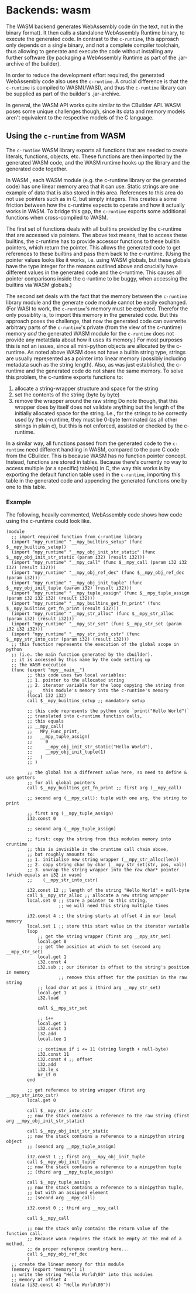 # Backends: wasm

The WASM backend generates WebAssembly code (in the text, not in the binary format).
It then calls a standalone WebAssembly Runtime binary,
to execute the generated code.
In contrast to the `c-runtime`,
this approach only depends on a single binary,
and not a complete compiler toolchain,
thus allowing to generate and execute the code
without installing any further software (by packaging a WebAssembly Runtime as part of the .jar-archive of the builder).

In order to reduce the development effort required,
the generated WebAssembly code also uses
the `c-runtime`.
A crucial difference is that the `c-runtime`
is compiled to WASM(/WASI),
and thus the `c-runtime` library can be supplied as part of the builder's .jar-archive.

In general,
the WASM API works quite similar to the CBuilder API.
WASM poses some unique challenges though,
since its data and memory models
aren't equivalent to the respective models of the C language.

## Using the `c-runtime` from WASM

The `c-runtime` WASM library exports all functions
that are needed to create literals, functions, objects, etc.
These functions are then imported by the generated WASM code,
and the WASM runtime hooks up the library and the generated code together.

In WASM ,
each WASM module (e.g. the c-runtime library or the generated code)
has one linear memory area that it can use.
Static strings are one example of data that is also stored in this area.
References to this area do not use pointers such as in C,
but simply integers.
This creates a some friction between how the c-runtime expects
to operate and how it actually works in WASM.
To bridge this gap, the `c-runtime` exports some additional functions
when cross-compiled to WASM.

The first set of functions deals with all builtins provided by the c-runtime that are accessed via pointers.
The above text means, that to access these builtins,
the c-runtime has to provide accessor functions to these
builtin pointers,
which return the pointer.
This allows the generated code to get references to these builtins
and pass them back to the c-runtime.
(Using the pointer values looks like it works, i.e. using WASM globals,
but these globals have the type integer for the reasons outlined above
and crucially have different values in the generated code and the c-runtime. This causes all pointer comparisons inside the c-runtime to be buggy, when accessing the builtins via WASM globals.)

The second set deals with the fact
that the memory between the `c-runtime` library module
and the generate code module cannot be easily exchanged.
(For WASI to work, the `c-runtime`'s memory must be exported.
Therefor the only possiblity is,
to import this memory in the generated code.
But this approach poses the challenge,
that now the generated code can overwrite arbitrary parts
of the `c-runtime`'s private (from the view of the c-runtime)
memory *and* the generated WASM module for the `c-runtime`
does not provide any metatdata about how it uses its memory.)
For most purposes this is not an issues,
since all mini-python objects are allocated by the c-runtime.
As noted above WASM does not have a builtin string type,
strings are usually represented as a pointer into linear memory
(possibly including metadata such as the string length).
Also, as was just established, the c-runtime and the generated
code do not share the same memory.
To solve this problem,
the c-runtime exports functions to:
1. allocate a string-wrapper structure and space for the string
2. set the contents of the string (byte by byte)
3. remove the wrapper around the raw string
Do note though,
that this wrapper does by itself
does not validate anything but the length of the initially allocated space for the string.
I.e., for the strings to be correctly used by the c-runtime,
they must be 0-byte terminated (as all other strings in plain c),
but this is not enforced, assisted or checked by the c-runtime.

In a similar way,
all functions passed from the generated code to the `c-runtime`
need different handling in WASM,
compared to the pure C code from the CBuilder.
This is because WASM has no function pointer concept.
Instead,
functions are stored in tables.
Because there's currently no way to access multiple (or a specific) table(s)
in C,
the way this works is by exporting the default function table used
in the `c-runtime`,
importing this table in the generated code and appending the generated functions
one by one to this table.

### Example

The following, heavily commented, WebAssembly code
shows how code using the c-runtime could look like.

```wast
(module
  ;; import required function from c-runtime library
  (import "mpy_runtime" "__mpy_builtins_setup" (func $__mpy_builtins_setup))
  (import "mpy_runtime" "__mpy_obj_init_str_static" (func $__mpy_obj_init_str_static (param i32) (result i32)))
  (import "mpy_runtime" "__mpy_call" (func $__mpy_call (param i32 i32 i32) (result i32)))
  (import "mpy_runtime" "__mpy_obj_ref_dec" (func $__mpy_obj_ref_dec (param i32)))
  (import "mpy_runtime" "__mpy_obj_init_tuple" (func $__mpy_obj_init_tuple (param i32) (result i32)))
  (import "mpy_runtime" "__mpy_tuple_assign" (func $__mpy_tuple_assign (param i32 i32 i32) (result i32)))
  (import "mpy_runtime" "__mpy_builtins_get_fn_print" (func $__mpy_builtins_get_fn_print (result i32)))
  (import "mpy_runtime" "__mpy_str_alloc" (func $__mpy_str_alloc (param i32) (result i32)))
  (import "mpy_runtime" "__mpy_str_set" (func $__mpy_str_set (param i32 i32 i32)))
  (import "mpy_runtime" "__mpy_str_into_cstr" (func $__mpy_str_into_cstr (param i32) (result i32)))
  ;; this function represents the execution of the global scope in python
  ;; (i.e. the main function generated by the cbuilder).
  ;; it is accessed by this name by the code setting up
  ;; the WASM execution
  (func (export "mpy__main__")
        ;; this code uses two local variables:
        ;; 1. pointer to the allocated string
        ;; 2. iterator variable for the loop copying the string from
        ;;    this module's memory into the c-runtime's memory
        (local i32 i32)
        call $__mpy_builtins_setup ;; mandatory setup

        ;; this code represents the python code `print("Hello World")`
        ;; translated into c-runtime function calls,
        ;; this equals
        ;; __mpy_call(
        ;;   MPy_Func_print,
        ;;   __mpy_tuple_assign(
        ;;     0
        ;;     __mpy_obj_init_str_static("Hello World"),
        ;;     __mpy_obj_init_tuple(1)
        ;;   )
        ;; )

        ;; the global has a different value here, so need to define & use getters
        ;; for all global pointers
        call $__mpy_builtins_get_fn_print ;; first arg (__mpy_call)

        ;; second arg (__mpy_call): tuple with one arg, the string to print

        ;; first arg (__mpy_tuple_assign)
        i32.const 0

        ;; second arg (__mpy_tuple_assign)

        ;; first: copy the string from this modules memory into cruntime
        ;; this is invisible in the cruntime call chain above,
        ;; but roughly amounts to:
        ;; 1. initialise new string wrapper (__mpy_str_alloc(len))
        ;; 2. copy string char by char (__mpy_str_set(str, pos, val))
        ;; 3. unwrap the string wrapper into the raw char* pointer (which equals an i32 in wasm)
        ;;    (__mpy_str_into_cstr)

        i32.const 12 ;; length of the string "Hello World" + null-byte
        call $__mpy_str_alloc ;; allocate a new string wrapper
        local.set 0 ;; store a pointer to this string,
                    ;; we will need this string multiple times

        i32.const 4 ;; the string starts at offset 4 in our local memory
        local.set 1 ;; store this start value in the iterator variable
        loop
            ;; get the string wrapper (first arg __mpy_str_set)
            local.get 0
            ;; get the position at which to set (second arg __mpy_str_set)
            local.get 1
            i32.const 4
            i32.sub ;; our iterator is offset to the string's position in memory
                    ;; remove this offset for the position in the raw string
            ;; load char at pos i (third arg __mpy_str_set)
            local.get 1
            i32.load

            call $__mpy_str_set

            ;; i++
            local.get 1
            i32.const 1
            i32.add
            local.tee 1

            ;; continue if i <= 11 (string length + null-byte)
            i32.const 11
            i32.const 4 ;; offset
            i32.add
            i32.le_s
            br_if 0
        end

        ;; get reference to string wrapper (first arg __mpy_str_into_cstr)
        local.get 0

        call $__mpy_str_into_cstr
        ;; now the stack contains a reference to the raw string (first arg __mpy_obj_init_str_static)

        call $__mpy_obj_init_str_static
        ;; now the stack contains a reference to a minipython string object
        ;; (seoncd arg __mpy_tuple_assign)

        i32.const 1 ;; first arg __mpy_obj_init_tuple
        call $__mpy_obj_init_tuple
        ;; now the stack contains a reference to a minipython tuple
        ;; (third arg __mpy_tuple_assign)

        call $__mpy_tuple_assign
        ;; now the stack contains a reference to a minipython tuple,
        ;; but with an assigned element
        ;; (second arg __mpy_call)

        i32.const 0 ;; third arg __mpy_call

        call $__mpy_call

        ;; now the stack only contains the return value of the function call.
        ;; Because wasm requires the stack be empty at the end of a method,
        ;; do proper reference counting here...
        call $__mpy_obj_ref_dec
        )
  ;; create the linear memory for this module
  (memory (export "memory") 1)
  ;; write the string "Hello World\00" into this modules
  ;; memory at offset 4
  (data (i32.const 4) "Hello World\00"))
```
